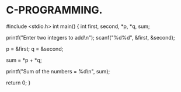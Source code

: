 # C-PROGRAMMING.
#include <stdio.h>
int main()
{
   int first, second, *p, *q, sum;

   printf("Enter two integers to add\n");
   scanf("%d%d", &first, &second);

   p = &first;
   q = &second;

   sum = *p + *q;

   printf("Sum of the numbers = %d\n", sum);

   return 0;
}
